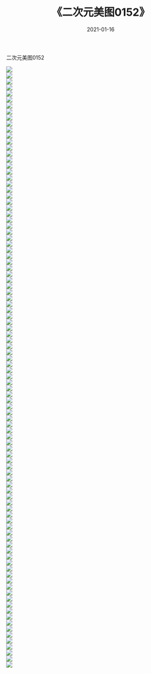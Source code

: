 ﻿---
layout: post
title:  《二次元美图0152》
date:   2021-01-16
img: http://imgx.orgx.ga/二次元/2021/二次元美图0152/000.jpg
categories: [美女, 清纯, 唯美]
---

二次元美图0152

 ![](http://imgx.orgx.ga/二次元/2021/二次元美图0152/001.jpg) <br>![](http://imgx.orgx.ga/二次元/2021/二次元美图0152/002.jpg) <br>![](http://imgx.orgx.ga/二次元/2021/二次元美图0152/003.jpg) <br>![](http://imgx.orgx.ga/二次元/2021/二次元美图0152/004.jpg) <br>![](http://imgx.orgx.ga/二次元/2021/二次元美图0152/005.jpg) <br>![](http://imgx.orgx.ga/二次元/2021/二次元美图0152/006.jpg) <br>![](http://imgx.orgx.ga/二次元/2021/二次元美图0152/007.jpg) <br>![](http://imgx.orgx.ga/二次元/2021/二次元美图0152/008.jpg) <br>![](http://imgx.orgx.ga/二次元/2021/二次元美图0152/009.jpg) <br>![](http://imgx.orgx.ga/二次元/2021/二次元美图0152/010.jpg) <br>![](http://imgx.orgx.ga/二次元/2021/二次元美图0152/011.jpg) <br>![](http://imgx.orgx.ga/二次元/2021/二次元美图0152/012.jpg) <br>![](http://imgx.orgx.ga/二次元/2021/二次元美图0152/013.jpg) <br>![](http://imgx.orgx.ga/二次元/2021/二次元美图0152/014.jpg) <br>![](http://imgx.orgx.ga/二次元/2021/二次元美图0152/015.jpg) <br>![](http://imgx.orgx.ga/二次元/2021/二次元美图0152/016.jpg) <br>![](http://imgx.orgx.ga/二次元/2021/二次元美图0152/017.jpg) <br>![](http://imgx.orgx.ga/二次元/2021/二次元美图0152/018.jpg) <br>![](http://imgx.orgx.ga/二次元/2021/二次元美图0152/019.jpg) <br>![](http://imgx.orgx.ga/二次元/2021/二次元美图0152/020.jpg) <br>![](http://imgx.orgx.ga/二次元/2021/二次元美图0152/021.jpg) <br>![](http://imgx.orgx.ga/二次元/2021/二次元美图0152/022.jpg) <br>![](http://imgx.orgx.ga/二次元/2021/二次元美图0152/023.jpg) <br>![](http://imgx.orgx.ga/二次元/2021/二次元美图0152/024.jpg) <br>![](http://imgx.orgx.ga/二次元/2021/二次元美图0152/025.jpg) <br>![](http://imgx.orgx.ga/二次元/2021/二次元美图0152/026.jpg) <br>![](http://imgx.orgx.ga/二次元/2021/二次元美图0152/027.jpg) <br>![](http://imgx.orgx.ga/二次元/2021/二次元美图0152/028.jpg) <br>![](http://imgx.orgx.ga/二次元/2021/二次元美图0152/029.jpg) <br>![](http://imgx.orgx.ga/二次元/2021/二次元美图0152/030.jpg) <br>![](http://imgx.orgx.ga/二次元/2021/二次元美图0152/031.jpg) <br>![](http://imgx.orgx.ga/二次元/2021/二次元美图0152/032.jpg) <br>![](http://imgx.orgx.ga/二次元/2021/二次元美图0152/033.jpg) <br>![](http://imgx.orgx.ga/二次元/2021/二次元美图0152/034.jpg) <br>![](http://imgx.orgx.ga/二次元/2021/二次元美图0152/035.jpg) <br>![](http://imgx.orgx.ga/二次元/2021/二次元美图0152/036.jpg) <br>![](http://imgx.orgx.ga/二次元/2021/二次元美图0152/037.jpg) <br>![](http://imgx.orgx.ga/二次元/2021/二次元美图0152/038.jpg) <br>![](http://imgx.orgx.ga/二次元/2021/二次元美图0152/039.jpg) <br>![](http://imgx.orgx.ga/二次元/2021/二次元美图0152/040.jpg) <br>![](http://imgx.orgx.ga/二次元/2021/二次元美图0152/041.jpg) <br>![](http://imgx.orgx.ga/二次元/2021/二次元美图0152/042.jpg) <br>![](http://imgx.orgx.ga/二次元/2021/二次元美图0152/043.jpg) <br>![](http://imgx.orgx.ga/二次元/2021/二次元美图0152/044.jpg) <br>![](http://imgx.orgx.ga/二次元/2021/二次元美图0152/045.jpg) <br>![](http://imgx.orgx.ga/二次元/2021/二次元美图0152/046.jpg) <br>![](http://imgx.orgx.ga/二次元/2021/二次元美图0152/047.jpg) <br>![](http://imgx.orgx.ga/二次元/2021/二次元美图0152/048.jpg) <br>![](http://imgx.orgx.ga/二次元/2021/二次元美图0152/049.jpg) <br>![](http://imgx.orgx.ga/二次元/2021/二次元美图0152/050.jpg) <br>![](http://imgx.orgx.ga/二次元/2021/二次元美图0152/051.jpg) <br>![](http://imgx.orgx.ga/二次元/2021/二次元美图0152/052.jpg) <br>![](http://imgx.orgx.ga/二次元/2021/二次元美图0152/053.jpg) <br>![](http://imgx.orgx.ga/二次元/2021/二次元美图0152/054.jpg) <br>![](http://imgx.orgx.ga/二次元/2021/二次元美图0152/055.jpg) <br>![](http://imgx.orgx.ga/二次元/2021/二次元美图0152/056.jpg) <br>![](http://imgx.orgx.ga/二次元/2021/二次元美图0152/057.jpg) <br>![](http://imgx.orgx.ga/二次元/2021/二次元美图0152/058.jpg) <br>![](http://imgx.orgx.ga/二次元/2021/二次元美图0152/059.jpg) <br>![](http://imgx.orgx.ga/二次元/2021/二次元美图0152/060.jpg) <br>![](http://imgx.orgx.ga/二次元/2021/二次元美图0152/061.jpg) <br>![](http://imgx.orgx.ga/二次元/2021/二次元美图0152/062.jpg) <br>![](http://imgx.orgx.ga/二次元/2021/二次元美图0152/063.jpg) <br>![](http://imgx.orgx.ga/二次元/2021/二次元美图0152/064.jpg) <br>![](http://imgx.orgx.ga/二次元/2021/二次元美图0152/065.jpg) <br>![](http://imgx.orgx.ga/二次元/2021/二次元美图0152/066.jpg) <br>![](http://imgx.orgx.ga/二次元/2021/二次元美图0152/067.jpg) <br>![](http://imgx.orgx.ga/二次元/2021/二次元美图0152/068.jpg) <br>![](http://imgx.orgx.ga/二次元/2021/二次元美图0152/069.jpg) <br>![](http://imgx.orgx.ga/二次元/2021/二次元美图0152/070.jpg) <br>![](http://imgx.orgx.ga/二次元/2021/二次元美图0152/071.jpg) <br>![](http://imgx.orgx.ga/二次元/2021/二次元美图0152/072.jpg) <br>![](http://imgx.orgx.ga/二次元/2021/二次元美图0152/073.jpg) <br>![](http://imgx.orgx.ga/二次元/2021/二次元美图0152/074.jpg) <br>![](http://imgx.orgx.ga/二次元/2021/二次元美图0152/075.jpg) <br>![](http://imgx.orgx.ga/二次元/2021/二次元美图0152/076.jpg) <br>![](http://imgx.orgx.ga/二次元/2021/二次元美图0152/077.jpg) <br>![](http://imgx.orgx.ga/二次元/2021/二次元美图0152/078.jpg) <br>![](http://imgx.orgx.ga/二次元/2021/二次元美图0152/079.jpg) <br>![](http://imgx.orgx.ga/二次元/2021/二次元美图0152/080.jpg) <br>![](http://imgx.orgx.ga/二次元/2021/二次元美图0152/081.jpg) <br>![](http://imgx.orgx.ga/二次元/2021/二次元美图0152/082.jpg) <br>![](http://imgx.orgx.ga/二次元/2021/二次元美图0152/083.jpg) <br>![](http://imgx.orgx.ga/二次元/2021/二次元美图0152/084.jpg) <br>![](http://imgx.orgx.ga/二次元/2021/二次元美图0152/085.jpg) <br>![](http://imgx.orgx.ga/二次元/2021/二次元美图0152/086.jpg) <br>![](http://imgx.orgx.ga/二次元/2021/二次元美图0152/087.jpg) <br>![](http://imgx.orgx.ga/二次元/2021/二次元美图0152/088.jpg) <br>![](http://imgx.orgx.ga/二次元/2021/二次元美图0152/089.jpg) <br>![](http://imgx.orgx.ga/二次元/2021/二次元美图0152/090.jpg) <br>![](http://imgx.orgx.ga/二次元/2021/二次元美图0152/091.jpg) <br>![](http://imgx.orgx.ga/二次元/2021/二次元美图0152/092.jpg) <br>![](http://imgx.orgx.ga/二次元/2021/二次元美图0152/093.jpg) <br>![](http://imgx.orgx.ga/二次元/2021/二次元美图0152/094.jpg) <br>![](http://imgx.orgx.ga/二次元/2021/二次元美图0152/095.jpg) <br>![](http://imgx.orgx.ga/二次元/2021/二次元美图0152/096.jpg) <br>![](http://imgx.orgx.ga/二次元/2021/二次元美图0152/097.jpg) <br>![](http://imgx.orgx.ga/二次元/2021/二次元美图0152/098.jpg) <br>![](http://imgx.orgx.ga/二次元/2021/二次元美图0152/099.jpg) <br>![](http://imgx.orgx.ga/二次元/2021/二次元美图0152/100.jpg) <br>
